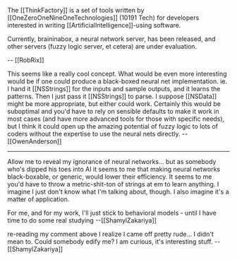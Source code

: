 

The [[ThinkFactory]] is a set of tools written by [[OneZeroOneNineOneTechnologies]] (10191 Tech) for developers interested in writing [[ArtificialIntelligence]]-using software.

Currently, braininabox, a neural network server, has been released, and other servers (fuzzy logic server, et cetera) are under evaluation.

-- [[RobRix]]

This seems like a really cool concept.  What would be even more interesting would be if one could produce a black-boxed neural net implementation.  ie. I hand it [[NSStrings]] for the inputs and sample outputs, and it learns the patterns.  Then I just pass it [[NSStrings]] to parse.  I suppose [[NSData]] might be more appropriate, but either could work.  Certainly this would be suboptimal and you'd have to rely on sensible defaults to make it work in most cases (and have more advanced tools for those with specific needs), but I think it could open up the amazing potential of fuzzy logic to lots of coders without the expertise to use the neural nets directly. --[[OwenAnderson]]

----

Allow me to reveal my ignorance of neural networks... but as somebody who's dipped his toes into AI it seems to me that making neural networks black-boxable, or generic, would lower their efficiency. It seems to me you'd have to throw a metric-shit-ton of strings at em to learn anything. I imagine I just don't know what I'm talking about, though. I also imagine it's a matter of application.

For me, and for my work, I'll just stick to behavioral models - until I have time to do some real studying --[[ShamylZakariya]]

re-reading my comment above I realize I came off pretty rude... I didn't mean to. Could somebody edify me? I am curious, it's interesting stuff. --[[ShamylZakariya]]